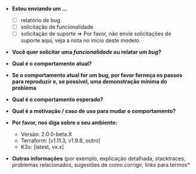 * **Estou enviando um ...**
  - [ ] relatório de bug
  - [ ] solicitação de funcionalidade
  - [ ] solicitação de suporte => Por favor, não envie solicitações de suporte aqui, veja a nota no início deste modelo.

* **Você quer solicitar uma *funcionalidade* ou relatar um *bug*?**

* **Qual é o comportamento atual?**

* **Se o comportamento atual for um bug, por favor forneça os passos para reproduzir e, se possível, uma demonstração mínima do problema**

* **Qual é o comportamento esperado?**

* **Qual é a motivação / caso de uso para mudar o comportamento?**

* **Por favor, nos diga sobre o seu ambiente:**
  
  - Versão: 2.0.0-beta.X
  - Terraform: [v1.11.3, v1.9.8, outro]
  - K3s: [latest, vx.x]

* **Outras informações** (por exemplo, explicação detalhada, stacktraces, problemas relacionados, sugestões de como corrigir, links para termos*

